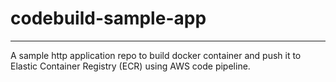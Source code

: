 # codebuild-sample-app
---
A sample http application repo to build docker container and push it to Elastic Container Registry (ECR) using AWS code pipeline.
